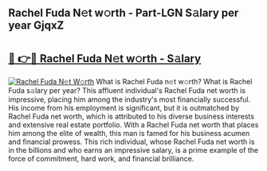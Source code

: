 ## Rachel Fuda N𝚎t w𝚘rth - Part-LGN S𝚊lary per year GjqxZ

# <h2><a href="http://gc3k07.nevu.top/?p=Rachel+Fuda">🔗 👉🔴 Rachel Fuda N𝚎t w𝚘rth - S𝚊lary</a></h2>

[![Rachel Fuda N𝚎t W𝚘rth](https://i.imgur.com/Oavwk0R.jpeg)](http://gc3k07.nevu.top/?p=Rachel+Fuda)
What is Rachel Fuda n𝚎t w𝚘rth? What is Rachel Fuda s𝚊lary per year?
This affluent individual's Rachel Fuda net worth is impressive, placing him among the industry's most financially successful. His income from his employment is significant, but it is outmatched by Rachel Fuda net worth, which is attributed to his diverse business interests and extensive real estate portfolio. With a Rachel Fuda net worth that places him among the elite of wealth, this man is famed for his business acumen and financial prowess. This rich individual, whose Rachel Fuda net worth is in the billions and who earns an impressive salary, is a prime example of the force of commitment, hard work, and financial brilliance.
